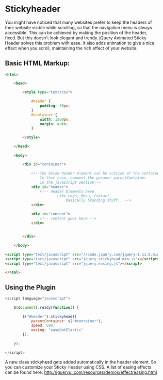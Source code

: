 # Stickyheader

You might have noticed that many websites prefer to keep the headers of their website visible while scrolling, so that the navigation menu is always accessible. This can be achieved by making the position of the header, fixed. But this doesn't look elegant and trendy. jQuery Animated Sticky Header solves this problem with ease. It also adds animation to give a nice effect when you scroll, maintaining the rich effect of your website.

## Basic HTML Markup:
```html
<html>  

    <head>
    
        <style type="text/css">
            
            #header {
                padding: 30px;              
            }
            #container {                
                width: 1200px;
                margin: auto;           
            }
            
        </style>
        
    </head>
    
    <body>
        
        <div id="container">
            
            <!--The below header element can be outside of the container as well. 
                In that case, comment the paramer parentContainer
                in the javascript section-->
            <div id="header">
                <!-- Header Elements here. 
                        Like Logo, Menu, Contact, 
                            basically branding stuff.. -->
            </div>
            
            <div id="content">
                <!-- content goes here -->
            </div>
            
            
        </div>
    	
    </body>
    
<script type="text/javascript" src="//code.jquery.com/jquery-1.11.0.min.js"></script>
<script type="text/javascript" src="jquery.stickyhead.min.js"></script>
<script type="text/javascript" src="jquery.easing.js"></script>

</html>
```

## Using the Plugin

```javascript
<script language="javascript">
		
	$(document).ready(function() {
		
		$("#header").stickyhead({
			parentContainer: $("#container"),
			speed: 600,
			easing: "easeOutElastic"				
		});
	
	});
	
</script>
```
A new class stickyhead gets added automatically in the header element. So you can customize your Sticky Header using CSS. A list of easing effects can be found here: http://jqueryui.com/resources/demos/effect/easing.html
